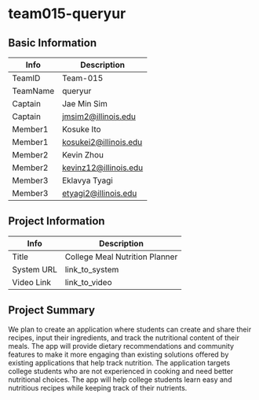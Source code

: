 # team015-queryur

## Basic Information

|   Info      |        Description     |
| ----------- | ---------------------- |
| TeamID      |        Team-015        |
| TeamName    |         queryur        |
| Captain     |       Jae Min Sim      |
| Captain     |   jmsim2@illinois.edu  |
| Member1     |        Kosuke Ito      |
| Member1     |  kosukei2@illinois.edu |
| Member2     |       Kevin Zhou       |
| Member2     | kevinz12@illinois.edu  |
| Member3     |     Eklavya Tyagi      |
| Member3     |  etyagi2@illinois.edu  |

## Project Information

|   Info      |        Description     |
| ----------- | ---------------------- |
|  Title      |College Meal Nutrition Planner|
| System URL  |      link_to_system    |
| Video Link  |      link_to_video     |

## Project Summary
We plan to create an application where students can create and share their recipes, input their ingredients, and track the nutritional content of their meals. The app will provide dietary recommendations and community features to make it more engaging than existing solutions offered by existing applications that help track nutrition. The application targets college students who are not experienced in cooking and need better nutritional choices. The app will help college students learn easy and nutritious recipes while keeping track of their nutrients.
